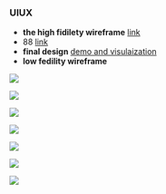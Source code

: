 ### UIUX

- **the high fidilety wireframe** [link](https://www.figma.com/design/hcKwl3y0ouEFiTx9PibbVx/Untitled?node-id=0-1&node-type=canvas&t=ajUHuY4UQHJ7dkDq-0)
- 88 [link](https://www.figma.com/design/3DXuUlQ9woYutlbryob5Y6/finalUX?node-id=0-1&node-type=canvas&t=8RowxuCX9LSNd5tK-0)
- **final design** [demo and visulaization](https://www.figma.com/proto/3DXuUlQ9woYutlbryob5Y6/finalUX?node-id=1-15&node-type=frame&t=8RowxuCX9LSNd5tK-0&scaling=min-zoom&content-scaling=fixed&page-id=0%3A1&starting-point-node-id=1%3A187&show-proto-sidebar=1)
- **low fedility wireframe**

![](./imgs/IMG_3669.HEIC)

![](./imgs/IMG_3670.HEIC)

![](./imgs/IMG_3671.HEIC)

![](./imgs/IMG_3672.HEIC)

![](./imgs/IMG_3673.HEIC)

![](./imgs/IMG_3674.HEIC)

![](./imgs/IMG_3675.HEIC)
